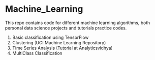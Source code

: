 # Machine_Learning

This repo contains code for different machine learning algorithms, both personal data science projects and tutorials practice codes. 
1. Basic classification using TensorFlow
2. Clustering (UCI Machine Learning Repository)
3. Time Series Analysis (Tutorial at Analyticsvidhya)
4. MultiClass Classification 
